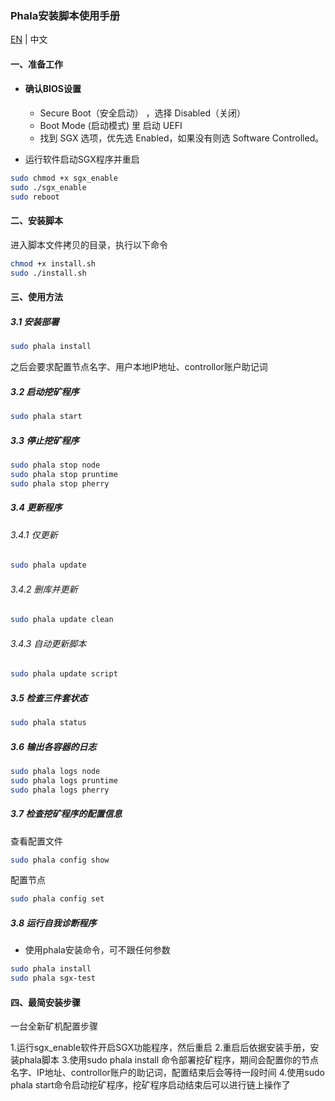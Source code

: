 ### Phala安装脚本使用手册

[EN](./README.md) | 中文

#### 一、准备工作

-   #### 确认BIOS设置

    -   Secure Boot（安全启动） ，选择 Disabled（关闭）
    -   Boot Mode (启动模式) 里 启动 UEFI
    -   找到 SGX 选项，优先选 Enabled，如果没有则选 Software Controlled。

-   运行软件启动SGX程序并重启

```bash
sudo chmod +x sgx_enable
sudo ./sgx_enable
sudo reboot
```

#### 二、安装脚本

进入脚本文件拷贝的目录，执行以下命令

```bash
chmod +x install.sh
sudo ./install.sh
```

#### 三、使用方法

##### 3.1 安装部署

```bash
sudo phala install
```

之后会要求配置节点名字、用户本地IP地址、controllor账户助记词

##### 3.2 启动挖矿程序

```bash
sudo phala start
```

##### 3.3 停止挖矿程序

```bash
sudo phala stop node
sudo phala stop pruntime
sudo phala stop pherry
```

##### 3.4 更新程序

###### 3.4.1 仅更新

```bash
sudo phala update
```

###### 3.4.2 删库并更新

```bash
sudo phala update clean
```

###### 3.4.3 自动更新脚本

```bash
sudo phala update script
```

##### 3.5 检查三件套状态

```bash
sudo phala status
```

##### 3.6 输出各容器的日志

```bash
sudo phala logs node
sudo phala logs pruntime
sudo phala logs pherry
```

##### 3.7 检查挖矿程序的配置信息

查看配置文件

```bash
sudo phala config show
```

配置节点

```bash
sudo phala config set
```

##### 3.8 运行自我诊断程序
- 使用phala安装命令，可不跟任何参数

```bash
sudo phala install
sudo phala sgx-test
```

#### 四、最简安装步骤

一台全新矿机配置步骤

1.运行sgx_enable软件开启SGX功能程序，然后重启
2.重启后依据安装手册，安装phala脚本
3.使用sudo phala install 命令部署挖矿程序，期间会配置你的节点名字、IP地址、controllor账户的助记词，配置结束后会等待一段时间
4.使用sudo phala start命令启动挖矿程序，挖矿程序启动结束后可以进行链上操作了
